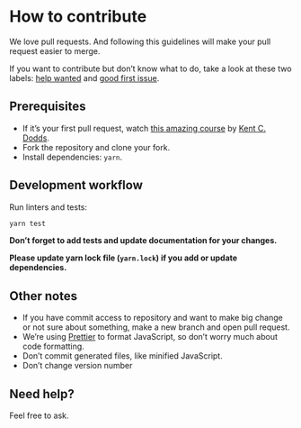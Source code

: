 # How to contribute

We love pull requests. And following this guidelines will make your pull request easier to merge.

If you want to contribute but don’t know what to do, take a look at these two labels: [help wanted](https://github.com/yldio/yld.io/issues?q=is%3Aissue+is%3Aopen+label%3A%22help+wanted%22) and [good first issue](https://github.com/yldio/yld.io/issues?q=is%3Aissue+is%3Aopen+label%3A%22good+first+issue%22).

## Prerequisites

- If it’s your first pull request, watch [this amazing course](http://makeapullrequest.com/) by [Kent C. Dodds](https://twitter.com/kentcdodds).
- Fork the repository and clone your fork.
- Install dependencies: `yarn`.

## Development workflow

Run linters and tests:

```bash
yarn test
```

**Don’t forget to add tests and update documentation for your changes.**

**Please update yarn lock file (`yarn.lock`) if you add or update dependencies.**

## Other notes

- If you have commit access to repository and want to make big change or not sure about something, make a new branch and open pull request.
- We’re using [Prettier](https://github.com/prettier/prettier) to format JavaScript, so don’t worry much about code formatting.
- Don’t commit generated files, like minified JavaScript.
- Don’t change version number

## Need help?

Feel free to ask.
